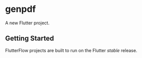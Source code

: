 # genpdf

A new Flutter project.

## Getting Started

FlutterFlow projects are built to run on the Flutter _stable_ release.

